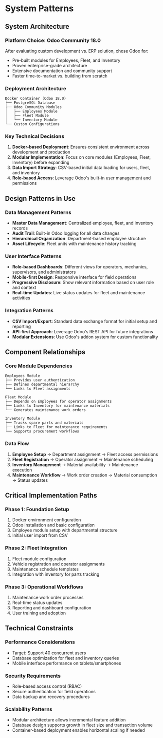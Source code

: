 # System Patterns

## System Architecture

### Platform Choice: Odoo Community 18.0
After evaluating custom development vs. ERP solution, chose Odoo for:
- Pre-built modules for Employees, Fleet, and Inventory
- Proven enterprise-grade architecture
- Extensive documentation and community support
- Faster time-to-market vs. building from scratch

### Deployment Architecture
```
Docker Container (Odoo 18.0)
├── PostgreSQL Database
├── Odoo Community Modules
│   ├── Employees Module
│   ├── Fleet Module
│   └── Inventory Module
└── Custom Configurations
```

### Key Technical Decisions

1. **Docker-based Deployment**: Ensures consistent environment across development and production
2. **Modular Implementation**: Focus on core modules (Employees, Fleet, Inventory) before expanding
3. **Data Import Strategy**: CSV-based initial data loading for users, fleet, and inventory
4. **Role-based Access**: Leverage Odoo's built-in user management and permissions

## Design Patterns in Use

### Data Management Patterns
- **Master Data Management**: Centralized employee, fleet, and inventory records
- **Audit Trail**: Built-in Odoo logging for all data changes
- **Hierarchical Organization**: Department-based employee structure
- **Asset Lifecycle**: Fleet units with maintenance history tracking

### User Interface Patterns
- **Role-based Dashboards**: Different views for operators, mechanics, supervisors, and administrators
- **Mobile-first Design**: Responsive interface for field operations
- **Progressive Disclosure**: Show relevant information based on user role and context
- **Real-time Updates**: Live status updates for fleet and maintenance activities

### Integration Patterns
- **CSV Import/Export**: Standard data exchange format for initial setup and reporting
- **API-first Approach**: Leverage Odoo's REST API for future integrations
- **Modular Extensions**: Use Odoo's addon system for custom functionality

## Component Relationships

### Core Module Dependencies
```
Employees Module
├── Provides user authentication
├── Defines departmental hierarchy
└── Links to Fleet assignments

Fleet Module
├── Depends on Employees for operator assignments
├── Links to Inventory for maintenance materials
└── Generates maintenance work orders

Inventory Module
├── Tracks spare parts and materials
├── Links to Fleet for maintenance requirements
└── Supports procurement workflows
```

### Data Flow
1. **Employee Setup** → Department assignment → Fleet access permissions
2. **Fleet Registration** → Operator assignment → Maintenance scheduling
3. **Inventory Management** → Material availability → Maintenance execution
4. **Maintenance Workflow** → Work order creation → Material consumption → Status updates

## Critical Implementation Paths

### Phase 1: Foundation Setup
1. Docker environment configuration
2. Odoo installation and basic configuration
3. Employee module setup with departmental structure
4. Initial user import from CSV

### Phase 2: Fleet Integration
1. Fleet module configuration
2. Vehicle registration and operator assignments
3. Maintenance schedule templates
4. Integration with inventory for parts tracking

### Phase 3: Operational Workflows
1. Maintenance work order processes
2. Real-time status updates
3. Reporting and dashboard configuration
4. User training and adoption

## Technical Constraints

### Performance Considerations
- Target: Support 40 concurrent users
- Database optimization for fleet and inventory queries
- Mobile interface performance on tablets/smartphones

### Security Requirements
- Role-based access control (RBAC)
- Secure authentication for field operations
- Data backup and recovery procedures

### Scalability Patterns
- Modular architecture allows incremental feature addition
- Database design supports growth in fleet size and transaction volume
- Container-based deployment enables horizontal scaling if needed
